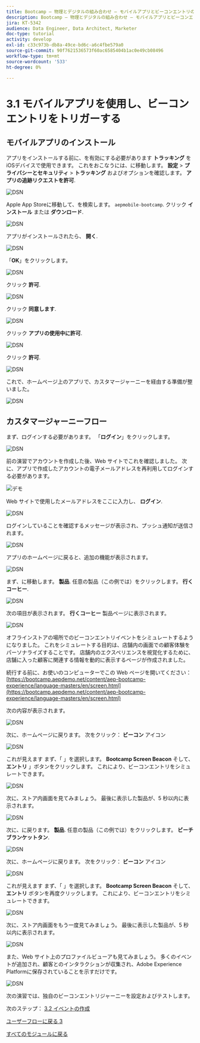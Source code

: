 ```yaml
---
title: Bootcamp — 物理とデジタルの組み合わせ — モバイルアプリとビーコンエントリのトリガーを使用
description: Bootcamp — 物理とデジタルの組み合わせ — モバイルアプリとビーコンエントリのトリガーを使用
jira: KT-5342
audience: Data Engineer, Data Architect, Marketer
doc-type: tutorial
activity: develop
exl-id: c33c973b-db8a-49ce-bd6c-a6c4fbe579a0
source-git-commit: 90f7621536573f60ac6585404b1ac0e49cb08496
workflow-type: tm+mt
source-wordcount: '533'
ht-degree: 0%

---
```


# 3.1 モバイルアプリを使用し、ビーコンエントリをトリガーする

## モバイルアプリのインストール

アプリをインストールする前に、を有効にする必要があります **トラッキング** をiOSデバイスで使用できます。 これをおこなうには、に移動します。 **設定** > **プライバシーとセキュリティ** > **トラッキング** およびオプションを確認します。 **アプリの追跡リクエストを許可**.

![DSN](./../uc3/images/app4.png)

Apple App Storeに移動して、を検索します。 `aepmobile-bootcamp`. クリック **インストール** または **ダウンロード**.

![DSN](./../uc3/images/app1.png)

アプリがインストールされたら、 **開く**.

![DSN](./../uc3/images/app2.png)

「**OK**」をクリックします。

![DSN](./../uc3/images/app9.png)

クリック **許可**.

![DSN](./../uc3/images/app3.png)

クリック **同意します**.

![DSN](./../uc3/images/app7.png)

クリック **アプリの使用中に許可**.

![DSN](./../uc3/images/app8.png)

クリック **許可**.

![DSN](./../uc3/images/app5.png)

これで、ホームページ上のアプリで、カスタマージャーニーを経由する準備が整いました。

![DSN](./../uc3/images/app12.png)

## カスタマージャーニーフロー

まず、ログインする必要があります。 「**ログイン**」をクリックします。

![DSN](./images/app13.png)

前の演習でアカウントを作成した後、Web サイトでこれを確認しました。 次に、アプリで作成したアカウントの電子メールアドレスを再利用してログインする必要があります。

![デモ](./images/pv1.png)

Web サイトで使用したメールアドレスをここに入力し、 **ログイン**.

![DSN](./images/app14.png)

ログインしていることを確認するメッセージが表示され、プッシュ通知が送信されます。

![DSN](./images/app15.png)

アプリのホームページに戻ると、追加の機能が表示されます。

![DSN](./images/app17.png)

まず、に移動します。 **製品**. 任意の製品（この例では）をクリックします。 **行くコーヒー**.

![DSN](./images/app19.png)

次の項目が表示されます。 **行くコーヒー** 製品ページに表示されます。

![DSN](./images/app20.png)

オフラインストアの場所でのビーコンエントリイベントをシミュレートするようになりました。 これをシミュレートする目的は、店舗内の画面での顧客体験をパーソナライズすることです。 店舗内のエクスペリエンスを視覚化するために、店舗に入った顧客に関連する情報を動的に表示するページが作成されました。

続行する前に、お使いのコンピューターでこの Web ページを開いてください： [https://bootcamp.aepdemo.net/content/aep-bootcamp-experience/language-masters/en/screen.html](https://bootcamp.aepdemo.net/content/aep-bootcamp-experience/language-masters/en/screen.html)

次の内容が表示されます。

![DSN](./images/screen1.png)

次に、ホームページに戻ります。 次をクリック： **ビーコン** アイコン

![DSN](./images/app23.png)

これが見えます まず、「 」を選択します。 **Bootcamp Screen Beacon** そして、 **エントリ** 」ボタンをクリックします。 これにより、ビーコンエントリをシミュレートできます。

![DSN](./images/app21.png)

次に、ストア内画面を見てみましょう。 最後に表示した製品が、5 秒以内に表示されます。

![DSN](./images/screen2.png)

次に、に戻ります。 **製品**. 任意の製品（この例では）をクリックします。 **ビーチブランケットタン**.

![DSN](./images/app22.png)

次に、ホームページに戻ります。 次をクリック： **ビーコン** アイコン

![DSN](./images/app23.png)

これが見えます まず、「 」を選択します。 **Bootcamp Screen Beacon** そして、 **エントリ** ボタンを再度クリックします。 これにより、ビーコンエントリをシミュレートできます。

![DSN](./images/app21.png)

次に、ストア内画面をもう一度見てみましょう。 最後に表示した製品が、5 秒以内に表示されます。

![DSN](./images/screen3.png)

また、Web サイト上のプロファイルビューアも見てみましょう。 多くのイベントが追加され、顧客とのインタラクションが収集され、Adobe Experience Platformに保存されていることを示すだけです。

![DSN](./images/screen4.png)

次の演習では、独自のビーコンエントリジャーニーを設定およびテストします。

次のステップ： [3.2 イベントの作成](./ex2.md)

[ユーザーフローに戻る 3](./uc3.md)

[すべてのモジュールに戻る](../../overview.md)
